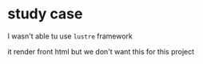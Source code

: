 # study case

I wasn't able tu use `lustre` framework

it render front html but we don't want this for this project
